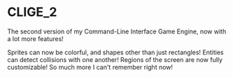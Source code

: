 # CLIGE_2
The second version of my Command-Line Interface Game Engine, now with a lot more features!

Sprites can now be colorful, and shapes other than just rectangles!
Entities can detect collisions with one another!
Regions of the screen are now fully customizable!
So much more I can't remember right now!
